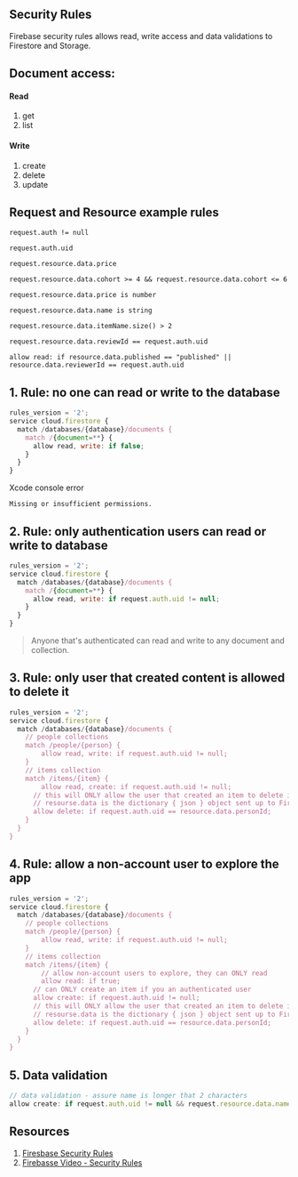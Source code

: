 ## Security Rules 

Firebase security rules allows read, write access and data validations to Firestore and Storage. 

## Document access: 

#### Read
1. get 
2. list 

#### Write 
1. create 
2. delete 
3. update


## Request and Resource example rules

```javascipt 
request.auth != null 
```

```javascipt 
request.auth.uid
```

```javascipt 
request.resource.data.price
```

```javascipt 
request.resource.data.cohort >= 4 && request.resource.data.cohort <= 6
```


```javascipt 
request.resource.data.price is number
```

```javascipt 
request.resource.data.name is string
```

```javascipt 
request.resource.data.itemName.size() > 2
```

```javascipt 
request.resource.data.reviewId == request.auth.uid
```

```javascipt 
allow read: if resource.data.published == "published" || resource.data.reviewerId == request.auth.uid
```


## 1. Rule: no one can read or write to the database

```javascript 
rules_version = '2';
service cloud.firestore {
  match /databases/{database}/documents {
    match /{document=**} {
      allow read, write: if false;
    }
  }
}
```

Xcode console error
```
Missing or insufficient permissions.
```

## 2. Rule: only authentication users can read or write to database 

```javascript 
rules_version = '2';
service cloud.firestore {
  match /databases/{database}/documents {
    match /{document=**} {
      allow read, write: if request.auth.uid != null;
    }
  }
}
```

> Anyone that's authenticated can read and write to any document and collection. 

## 3. Rule: only user that created content is allowed to delete it 

```javascript
rules_version = '2';
service cloud.firestore {
  match /databases/{database}/documents {
  	// people collections
  	match /people/{person} {
    	allow read, write: if request.auth.uid != null; 
    }
  	// items collection
    match /items/{item} {
    	allow read, create: if request.auth.uid != null;
      // this will ONLY allow the user that created an item to delete it 
      // resourse.data is the dictionary { json } object sent up to Firebase
      allow delete: if request.auth.uid == resource.data.personId;
    }
  }
}
```

## 4. Rule: allow a non-account user to explore the app 

```javascript 
rules_version = '2';
service cloud.firestore {
  match /databases/{database}/documents {
  	// people collections
  	match /people/{person} {
    	allow read, write: if request.auth.uid != null; 
    }
  	// items collection
    match /items/{item} {
    	// allow non-account users to explore, they can ONLY read 
    	allow read: if true; 
      // can ONLY create an item if you an authenticated user
      allow create: if request.auth.uid != null;
      // this will ONLY allow the user that created an item to delete it 
      // resourse.data is the dictionary { json } object sent up to Firebase
      allow delete: if request.auth.uid == resource.data.personId;
    }
  }
}
```

## 5. Data validation 

```javascript 
// data validation - assure name is longer that 2 characters
allow create: if request.auth.uid != null && request.resource.data.name.size() > 2;
```

## Resources 

1. [Firesbase Security Rules](https://firebase.google.com/docs/rules)
2. [Firebasse Video - Security Rules](https://www.youtube.com/watch?v=eW5MdE3ZcAw)
